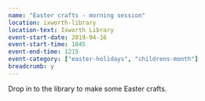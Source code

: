 ```yaml
---
name: "Easter crafts - morning session"
location: ixworth-library
location-text: Ixworth Library
event-start-date: 2019-04-16
event-start-time: 1045
event-end-time: 1215
event-category: ["easter-holidays", "childrens-month"]
breadcrumb: y
---
```


Drop in to the library to make some Easter crafts.
